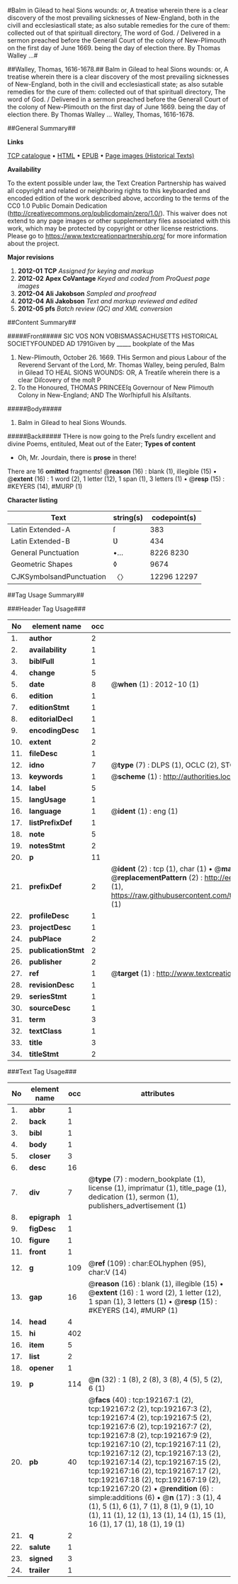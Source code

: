 #Balm in Gilead to heal Sions wounds: or, A treatise wherein there is a clear discovery of the most prevailing sicknesses of New-England, both in the civill and ecclesiasticall state; as also sutable remedies for the cure of them: collected out of that spirituall directory, The word of God. / Delivered in a sermon preached before the Generall Court of the colony of New-Plimouth on the first day of June 1669. being the day of election there. By Thomas Walley ...#

##Walley, Thomas, 1616-1678.##
Balm in Gilead to heal Sions wounds: or, A treatise wherein there is a clear discovery of the most prevailing sicknesses of New-England, both in the civill and ecclesiasticall state; as also sutable remedies for the cure of them: collected out of that spirituall directory, The word of God. / Delivered in a sermon preached before the Generall Court of the colony of New-Plimouth on the first day of June 1669. being the day of election there. By Thomas Walley ...
Walley, Thomas, 1616-1678.

##General Summary##

**Links**

[TCP catalogue](http://www.ota.ox.ac.uk/tcp/)  • 
[HTML](http://tei.it.ox.ac.uk/tcp/Texts-HTML/free/B10/B10265.html)  • 
[EPUB](http://tei.it.ox.ac.uk/tcp/Texts-EPUB/free/B10/B10265.epub) • 
[Page images (Historical Texts)](https://historicaltexts.jisc.ac.uk/eebo-80925311e)

**Availability**

To the extent possible under law, the Text Creation Partnership has waived all copyright and related or neighboring rights to this keyboarded and encoded edition of the work described above, according to the terms of the CC0 1.0 Public Domain Dedication (http://creativecommons.org/publicdomain/zero/1.0/). This waiver does not extend to any page images or other supplementary files associated with this work, which may be protected by copyright or other license restrictions. Please go to https://www.textcreationpartnership.org/ for more information about the project.

**Major revisions**

1. __2012-01__ __TCP__ *Assigned for keying and markup*
1. __2012-02__ __Apex CoVantage__ *Keyed and coded from ProQuest page images*
1. __2012-04__ __Ali Jakobson__ *Sampled and proofread*
1. __2012-04__ __Ali Jakobson__ *Text and markup reviewed and edited*
1. __2012-05__ __pfs__ *Batch review (QC) and XML conversion*

##Content Summary##

#####Front#####
SIC VOS NON VOBISMASSACHUSETTS HISTORICAL SOCIETYFOUNDED AD 1791Given by  _____ bookplate of the Mas
1. New-Plimouth, October 26. 1669.
THis Sermon and pious Labour of the Reverend Servant of the Lord, Mr. Thomas Walley, being peruſed, Balm in Gilead TO HEAL SIONS WOUNDS: OR, A Treatiſe wherein there is a clear Diſcovery of the moſt P
1. To the Honoured, THOMAS PRINCEEſq Governour of New Plimouth Colony in New-England; AND The Worſhipfull his Aſsiſtants.

#####Body#####

1. Balm in Gilead to heal Sions Wounds.

#####Back#####
THere is now going to the Preſs ſundry excellent and divine Poems, entituled, Meat out of the Eater;
**Types of content**

  * Oh, Mr. Jourdain, there is **prose** in there!

There are 16 **omitted** fragments! 
 @__reason__ (16) : blank (1), illegible (15)  •  @__extent__ (16) : 1 word (2), 1 letter (12), 1 span (1), 3 letters (1)  •  @__resp__ (15) : #KEYERS (14), #MURP (1)

**Character listing**


|Text|string(s)|codepoint(s)|
|---|---|---|
|Latin Extended-A|ſ|383|
|Latin Extended-B|Ʋ|434|
|General Punctuation|•…|8226 8230|
|Geometric Shapes|◊|9674|
|CJKSymbolsandPunctuation|〈〉|12296 12297|

##Tag Usage Summary##

###Header Tag Usage###

|No|element name|occ|attributes|
|---|---|---|---|
|1.|__author__|2||
|2.|__availability__|1||
|3.|__biblFull__|1||
|4.|__change__|5||
|5.|__date__|8| @__when__ (1) : 2012-10 (1)|
|6.|__edition__|1||
|7.|__editionStmt__|1||
|8.|__editorialDecl__|1||
|9.|__encodingDesc__|1||
|10.|__extent__|2||
|11.|__fileDesc__|1||
|12.|__idno__|7| @__type__ (7) : DLPS (1), OCLC (2), STC (2), EEBO-CITATION (1), VID (1)|
|13.|__keywords__|1| @__scheme__ (1) : http://authorities.loc.gov/ (1)|
|14.|__label__|5||
|15.|__langUsage__|1||
|16.|__language__|1| @__ident__ (1) : eng (1)|
|17.|__listPrefixDef__|1||
|18.|__note__|5||
|19.|__notesStmt__|2||
|20.|__p__|11||
|21.|__prefixDef__|2| @__ident__ (2) : tcp (1), char (1)  •  @__matchPattern__ (2) : ([0-9\-]+):([0-9IVX]+) (1), (.+) (1)  •  @__replacementPattern__ (2) : http://eebo.chadwyck.com/downloadtiff?vid=$1&page=$2 (1), https://raw.githubusercontent.com/textcreationpartnership/Texts/master/tcpchars.xml#$1 (1)|
|22.|__profileDesc__|1||
|23.|__projectDesc__|1||
|24.|__pubPlace__|2||
|25.|__publicationStmt__|2||
|26.|__publisher__|2||
|27.|__ref__|1| @__target__ (1) : http://www.textcreationpartnership.org/docs/. (1)|
|28.|__revisionDesc__|1||
|29.|__seriesStmt__|1||
|30.|__sourceDesc__|1||
|31.|__term__|3||
|32.|__textClass__|1||
|33.|__title__|3||
|34.|__titleStmt__|2||


###Text Tag Usage###

|No|element name|occ|attributes|
|---|---|---|---|
|1.|__abbr__|1||
|2.|__back__|1||
|3.|__bibl__|1||
|4.|__body__|1||
|5.|__closer__|3||
|6.|__desc__|16||
|7.|__div__|7| @__type__ (7) : modern_bookplate (1), license (1), imprimatur (1), title_page (1), dedication (1), sermon (1), publishers_advertisement (1)|
|8.|__epigraph__|1||
|9.|__figDesc__|1||
|10.|__figure__|1||
|11.|__front__|1||
|12.|__g__|109| @__ref__ (109) : char:EOLhyphen (95), char:V (14)|
|13.|__gap__|16| @__reason__ (16) : blank (1), illegible (15)  •  @__extent__ (16) : 1 word (2), 1 letter (12), 1 span (1), 3 letters (1)  •  @__resp__ (15) : #KEYERS (14), #MURP (1)|
|14.|__head__|4||
|15.|__hi__|402||
|16.|__item__|5||
|17.|__list__|2||
|18.|__opener__|1||
|19.|__p__|114| @__n__ (32) : 1 (8), 2 (8), 3 (8), 4 (5), 5 (2), 6 (1)|
|20.|__pb__|40| @__facs__ (40) : tcp:192167:1 (2), tcp:192167:2 (2), tcp:192167:3 (2), tcp:192167:4 (2), tcp:192167:5 (2), tcp:192167:6 (2), tcp:192167:7 (2), tcp:192167:8 (2), tcp:192167:9 (2), tcp:192167:10 (2), tcp:192167:11 (2), tcp:192167:12 (2), tcp:192167:13 (2), tcp:192167:14 (2), tcp:192167:15 (2), tcp:192167:16 (2), tcp:192167:17 (2), tcp:192167:18 (2), tcp:192167:19 (2), tcp:192167:20 (2)  •  @__rendition__ (6) : simple:additions (6)  •  @__n__ (17) : 3 (1), 4 (1), 5 (1), 6 (1), 7 (1), 8 (1), 9 (1), 10 (1), 11 (1), 12 (1), 13 (1), 14 (1), 15 (1), 16 (1), 17 (1), 18 (1), 19 (1)|
|21.|__q__|2||
|22.|__salute__|1||
|23.|__signed__|3||
|24.|__trailer__|1||
